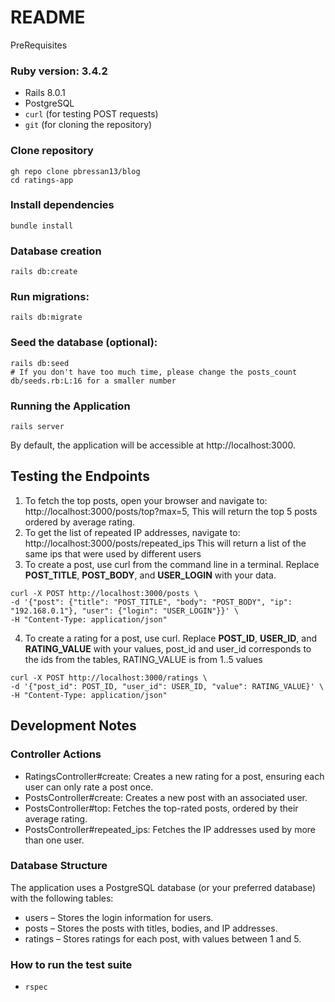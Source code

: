 # README

PreRequisites

### Ruby version:  3.4.2 
  - Rails 8.0.1
  - PostgreSQL
  - `curl` (for testing POST requests)
  - `git` (for cloning the repository)
  
### Clone repository 

   ```
   gh repo clone pbressan13/blog
   cd ratings-app
   ```

###  Install dependencies
    bundle install
    
###  Database creation
    rails db:create

###  Run migrations:
    rails db:migrate
    
### Seed the database (optional):
    rails db:seed
    # If you don't have too much time, please change the posts_count db/seeds.rb:L:16 for a smaller number
###  Running the Application
    rails server
    
By default, the application will be accessible at http://localhost:3000.

## Testing the Endpoints

1. To fetch the top posts, open your browser and navigate to: http://localhost:3000/posts/top?max=5,   This will return the top 5 posts ordered by average rating.
2. To get the list of repeated IP addresses, navigate to: http://localhost:3000/posts/repeated_ips This will return a list of the same ips that were used by different users
3. To create a post, use curl from the command line in a terminal. Replace **POST_TITLE**, **POST_BODY**, and **USER_LOGIN** with your data.
  ```
  curl -X POST http://localhost:3000/posts \
  -d '{"post": {"title": "POST_TITLE", "body": "POST_BODY", "ip": "192.168.0.1"}, "user": {"login": "USER_LOGIN"}}' \
  -H "Content-Type: application/json"
  ```
4. To create a rating for a post, use curl. Replace **POST_ID**, **USER_ID**, and **RATING_VALUE** with your values, post_id and user_id corresponds to the ids from the tables, RATING_VALUE is from 1..5 values
  
  ```
curl -X POST http://localhost:3000/ratings \
  -d '{"post_id": POST_ID, "user_id": USER_ID, "value": RATING_VALUE}' \
  -H "Content-Type: application/json"
  ```


## Development Notes
 ### Controller Actions
   - RatingsController#create: Creates a new rating for a post, ensuring each user can only rate a post once.
   - PostsController#create: Creates a new post with an associated user.
   - PostsController#top: Fetches the top-rated posts, ordered by their average rating.
   - PostsController#repeated_ips: Fetches the IP addresses used by more than one user.
### Database Structure
The application uses a PostgreSQL database (or your preferred database) with the following tables:
   - users – Stores the login information for users.
   - posts – Stores the posts with titles, bodies, and IP addresses.
   - ratings – Stores ratings for each post, with values between 1 and 5.

### How to run the test suite

* ```rspec```


